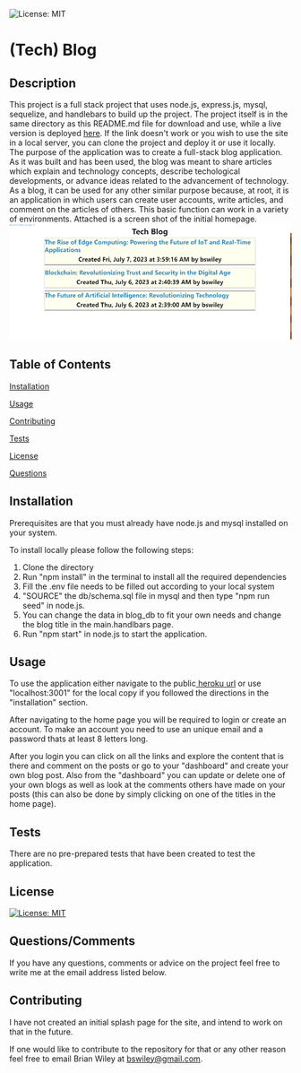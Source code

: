 ![License: MIT](https://img.shields.io/badge/License-MIT-yellow.svg)

# (Tech) Blog

## Description

This project is a full stack project that uses node.js, express.js, mysql, sequelize, and handlebars to build up the project.  The project itself is in the same directory as this README.md file for download and use, while a live version is deployed [here](https://blog-of-things-tech-9bcc541378b3.herokuapp.com/). If the link doesn't work or you wish to use the site in a local server, you can clone the project and deploy it or use it locally.  The purpose of the application was to create a full-stack blog application.  As it was built and has been used, the blog was meant to share articles which explain and technology concepts, describe techological developments, or advance ideas related to the advancement of technology.  As a blog, it can be used for any other similar purpose because, at root, it is an application in which users can create user accounts, write articles, and comment on the articles of others.  This basic function can work in a variety of environments. Attached is a screen shot of the initial homepage. ![screen shot](/views/images/Screencapture.png) 

 ## Table of Contents

[Installation](#Installation)

[Usage](#Usage)

[Contributing](#Contributing)

[Tests](#Tests)

[License](#License)

[Questions](#Questions)

## Installation
Prerequisites are that you must already have node.js and mysql installed on your system.  

To install locally please follow the following steps:
1. Clone the directory 
2. Run "npm install" in the terminal to install all the required dependencies  
3. Fill the .env file needs to be filled out according to your local system
4. "SOURCE" the db/schema.sql file in mysql and then type "npm run seed" in node.js. 
5. You can change the data in blog_db to fit your own needs and change the blog title in the main.handlbars page. 
6. Run "npm start"  in node.js to start the application.  



## Usage
To use the application either navigate to the public[ heroku url](https://blog-of-things-tech-9bcc541378b3.herokuapp.com/)  or use "localhost:3001" for the local copy if you followed the directions in the "installation" section. 

After navigating to the home page you will be required to login or create an account. To make an account you need to use an unique email and a password thats at least 8 letters long.

After you login you can click on all the links and explore the content that is there and comment on the posts or go to your "dashboard" and create your own blog post.  Also from the "dashboard" you can update or delete one of your own blogs as well as look at the comments others have made on your posts (this can also be done by simply clicking on one of the titles in the home page).



## Tests
There are no pre-prepared tests that have been created to test the application.  

## License
[![License: MIT](https://img.shields.io/badge/License-MIT-yellow.svg)](https://opensource.org/licenses/MIT)

## Questions/Comments
If you have any questions, comments or advice on the project feel free to write me at the email address listed below.  

## Contributing
I have not created an initial splash page for the site, and intend to work on that in the future. 

If one would like to contribute to the repository for that or any other reason feel free to email Brian Wiley at bswiley@gmail.com.  
